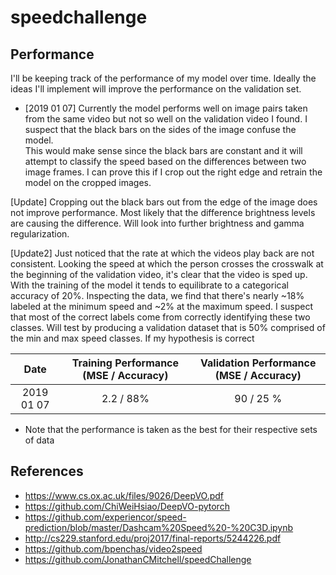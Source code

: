 # speedchallenge

## Performance

I'll be keeping track of the performance of my model over time. Ideally the ideas I'll implement will improve the 
performance on the validation set. 

- [2019 01 07] Currently the model performs well on image pairs taken from the same video but not 
so well on the validation video I found. I suspect that the black bars on the sides of the image confuse the model.  
This would make sense since the black bars are constant and it will attempt to classify the speed based on the 
differences between two image frames. I can prove this if I crop out the right edge and retrain the model on the 
cropped images. 

[Update] Cropping out the black bars out from the edge of the image does not improve performance. Most 
likely that the difference brightness levels are causing the difference. Will look into further brightness and gamma 
regularization. 

[Update2] Just noticed that the rate at which the videos play back are not consistent. Looking the speed 
at which the person crosses the crosswalk at the beginning of the validation video, it's clear that the video is sped
up. With the training of the model it tends to equilibrate to a categorical accuracy of 20%. Inspecting the data, we 
find that there's nearly ~18% labeled at the minimum speed and ~2% at the maximum speed. I suspect that most of the 
correct labels come from correctly identifying these two classes. Will test by producing a validation dataset that is 
50% comprised of the min and max speed classes. If my hypothesis is correct 


| Date | Training Performance (MSE / Accuracy) | Validation Performance (MSE / Accuracy) |
|:---:|:---:|:---:|
2019 01 07| 2.2 / 88% | 90 / 25 % |

* Note that the performance is taken as the best for their respective sets of data

## References
- https://www.cs.ox.ac.uk/files/9026/DeepVO.pdf
- https://github.com/ChiWeiHsiao/DeepVO-pytorch
- https://github.com/experiencor/speed-prediction/blob/master/Dashcam%20Speed%20-%20C3D.ipynb
- http://cs229.stanford.edu/proj2017/final-reports/5244226.pdf
- https://github.com/bpenchas/video2speed
- https://github.com/JonathanCMitchell/speedChallenge